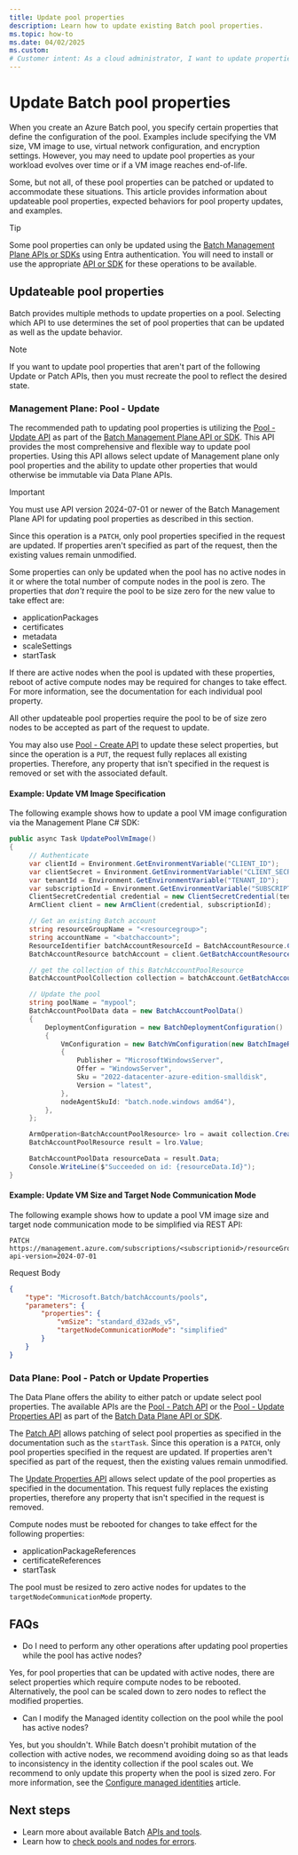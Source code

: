```yaml
---
title: Update pool properties
description: Learn how to update existing Batch pool properties.
ms.topic: how-to
ms.date: 04/02/2025
ms.custom:
# Customer intent: As a cloud administrator, I want to update properties of existing Batch pools, so that I can adapt to evolving workloads and maintain optimal performance without needing to recreate the pools unnecessarily.
---
```


# Update Batch pool properties

When you create an Azure Batch pool, you specify certain properties that define the configuration
of the pool. Examples include specifying the VM size, VM image to use, virtual network configuration,
and encryption settings. However, you may need to update pool properties as your workload evolves
over time or if a VM image reaches end-of-life.

Some, but not all, of these pool properties can be patched or updated to accommodate these situations.
This article provides information about updateable pool properties, expected behaviors for
pool property updates, and examples.

> [!TIP]
> Some pool properties can only be updated using the
> [Batch Management Plane APIs or SDKs](batch-apis-tools.md#batch-management-apis) using Entra
> authentication. You will need to install or use the appropriate [API or SDK](batch-apis-tools.md)
> for these operations to be available.

## Updateable pool properties

Batch provides multiple methods to update properties on a pool. Selecting which API to use
determines the set of pool properties that can be updated as well as the update behavior.

> [!NOTE]
> If you want to update pool properties that aren't part of the following Update or Patch
> APIs, then you must recreate the pool to reflect the desired state.

### Management Plane: Pool - Update

The recommended path to updating pool properties is utilizing the
[Pool - Update API](/rest/api/batchmanagement/pool/update) as part of the
[Batch Management Plane API or SDK](batch-apis-tools.md#batch-management-apis). This API provides
the most comprehensive and flexible way to update pool properties. Using this API allows select
update of Management plane only pool properties and the ability to update other properties that
would otherwise be immutable via Data Plane APIs.

> [!IMPORTANT]
> You must use API version 2024-07-01 or newer of the Batch Management Plane API for updating pool
> properties as described in this section.

Since this operation is a `PATCH`, only pool properties specified in the request are updated.
If properties aren't specified as part of the request, then the existing values remain unmodified.

Some properties can only be updated when the pool has no active nodes in it or where the total
number of compute nodes in the pool is zero. The properties that *don't* require the pool
to be size zero for the new value to take effect are:

- applicationPackages
- certificates
- metadata
- scaleSettings
- startTask

If there are active nodes when the pool is updated with these properties, reboot of active
compute nodes may be required for changes to take effect. For more information, see the
documentation for each individual pool property.

All other updateable pool properties require the pool to be of size zero nodes to be accepted
as part of the request to update.

You may also use [Pool - Create API](/rest/api/batchmanagement/pool/create) to update these
select properties, but since the operation is a `PUT`,  the request fully replaces all
existing properties. Therefore, any property that isn't specified in the request is removed
or set with the associated default.

#### Example: Update VM Image Specification

The following example shows how to update a pool VM image configuration via the Management Plane C# SDK:

```csharp
public async Task UpdatePoolVmImage()
{
     // Authenticate
     var clientId = Environment.GetEnvironmentVariable("CLIENT_ID");
     var clientSecret = Environment.GetEnvironmentVariable("CLIENT_SECRET");
     var tenantId = Environment.GetEnvironmentVariable("TENANT_ID");
     var subscriptionId = Environment.GetEnvironmentVariable("SUBSCRIPTION_ID");
     ClientSecretCredential credential = new ClientSecretCredential(tenantId, clientId, clientSecret);
     ArmClient client = new ArmClient(credential, subscriptionId);

     // Get an existing Batch account
     string resourceGroupName = "<resourcegroup>";
     string accountName = "<batchaccount>";
     ResourceIdentifier batchAccountResourceId = BatchAccountResource.CreateResourceIdentifier(subscriptionId, resourceGroupName, accountName);
     BatchAccountResource batchAccount = client.GetBatchAccountResource(batchAccountResourceId);

     // get the collection of this BatchAccountPoolResource
     BatchAccountPoolCollection collection = batchAccount.GetBatchAccountPools();

     // Update the pool
     string poolName = "mypool";
     BatchAccountPoolData data = new BatchAccountPoolData()
     {
         DeploymentConfiguration = new BatchDeploymentConfiguration()
         {
             VmConfiguration = new BatchVmConfiguration(new BatchImageReference()
             {
                 Publisher = "MicrosoftWindowsServer",
                 Offer = "WindowsServer",
                 Sku = "2022-datacenter-azure-edition-smalldisk",
                 Version = "latest",
             },
             nodeAgentSkuId: "batch.node.windows amd64"),
         },
     };

     ArmOperation<BatchAccountPoolResource> lro = await collection.CreateOrUpdateAsync(WaitUntil.Completed, poolName, data);
     BatchAccountPoolResource result = lro.Value;

     BatchAccountPoolData resourceData = result.Data;
     Console.WriteLine($"Succeeded on id: {resourceData.Id}");
}
```

#### Example: Update VM Size and Target Node Communication Mode

The following example shows how to update a pool VM image size and target node communication
mode to be simplified via REST API:

```http
PATCH https://management.azure.com/subscriptions/<subscriptionid>/resourceGroups/<resourcegroupName>/providers/Microsoft.Batch/batchAccounts/<batchaccountname>/pools/<poolname>?api-version=2024-07-01
```

Request Body

```json
{
    "type": "Microsoft.Batch/batchAccounts/pools",
    "parameters": {
        "properties": {
            "vmSize": "standard_d32ads_v5",
            "targetNodeCommunicationMode": "simplified"
        }
    }
}
```

### Data Plane: Pool - Patch or Update Properties

The Data Plane offers the ability to either patch or update select pool properties. The
available APIs are the [Pool - Patch API](/rest/api/batchservice/pool/patch) or the
[Pool - Update Properties API](/rest/api/batchservice/pool/update-properties) as part of
the [Batch Data Plane API or SDK](batch-apis-tools.md#batch-service-apis).

The [Patch API](/rest/api/batchservice/pool/patch) allows patching of select pool properties
as specified in the documentation such as the `startTask`. Since this operation is a `PATCH`,
only pool properties specified in the request are updated. If properties aren't specified as
part of the request, then the existing values remain unmodified.

The [Update Properties API](/rest/api/batchservice/pool/update-properties) allows select
update of the pool properties as specified in the documentation. This request fully
replaces the existing properties, therefore any property that isn't specified in the
request is removed.

Compute nodes must be rebooted for changes to take effect for the following properties:

- applicationPackageReferences
- certificateReferences
- startTask

The pool must be resized to zero active nodes for updates to the `targetNodeCommunicationMode`
property.

## FAQs

- Do I need to perform any other operations after updating pool properties while the pool
has active nodes?

Yes, for pool properties that can be updated with active nodes, there are select properties
which require compute nodes to be rebooted. Alternatively, the pool can be scaled down to
zero nodes to reflect the modified properties.

- Can I modify the Managed identity collection on the pool while the pool has active nodes?

Yes, but you shouldn't. While Batch doesn't prohibit mutation of the collection with active
nodes, we recommend avoiding doing so as that leads to inconsistency in the identity collection
if the pool scales out. We recommend to only update this property when the pool is sized zero.
For more information, see the [Configure managed identities](managed-identity-pools.md) article.

## Next steps

- Learn more about available Batch [APIs and tools](batch-apis-tools.md).
- Learn how to [check pools and nodes for errors](batch-pool-node-error-checking.md).
